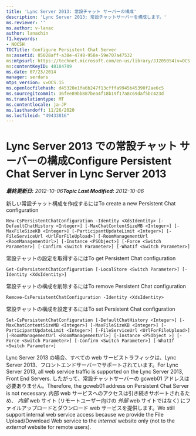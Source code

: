 ```yaml
---
title: 'Lync Server 2013: 常設チャット サーバーの構成'
description: 'Lync Server 2013: 常設チャットサーバーを構成します。'
ms.reviewer: ''
ms.author: v-lanac
author: lanachin
f1.keywords:
- NOCSH
TOCTitle: Configure Persistent Chat Server
ms:assetid: 85028aff-a38e-4748-958e-59e707a47532
ms:mtpsurl: https://technet.microsoft.com/en-us/library/JJ205054(v=OCS.15)
ms:contentKeyID: 48184709
ms.date: 07/23/2014
manager: serdars
mtps_version: v=OCS.15
ms.openlocfilehash: d45320e1fa6b247f13cfffa9945b45390f2ae6c5
ms.sourcegitcommit: 36fee89bb887bea4f18b19f17a8c69daf5bc423d
ms.translationtype: MT
ms.contentlocale: ja-JP
ms.lasthandoff: 11/26/2020
ms.locfileid: "49433816"
---
```

# <a name="configure-persistent-chat-server-in-lync-server-2013"></a><span data-ttu-id="dfb8f-103">Lync Server 2013 での常設チャット サーバーの構成</span><span class="sxs-lookup"><span data-stu-id="dfb8f-103">Configure Persistent Chat Server in Lync Server 2013</span></span>

<div data-xmlns="http://www.w3.org/1999/xhtml">

<div class="topic" data-xmlns="http://www.w3.org/1999/xhtml" data-msxsl="urn:schemas-microsoft-com:xslt" data-cs="https://msdn.microsoft.com/">

<div data-asp="https://msdn2.microsoft.com/asp">



</div>

<div id="mainSection">

<div id="mainBody"><span data-ttu-id="dfb8f-104">

<span> </span></span><span class="sxs-lookup"><span data-stu-id="dfb8f-104">

<span> </span></span></span>

<span data-ttu-id="dfb8f-105">_**最終更新日:** 2012-10-06_</span><span class="sxs-lookup"><span data-stu-id="dfb8f-105">_**Topic Last Modified:** 2012-10-06_</span></span>

<span data-ttu-id="dfb8f-106">新しい常設チャット構成を作成するには</span><span class="sxs-lookup"><span data-stu-id="dfb8f-106">To create a new Persistent Chat configuration</span></span>

    New-CsPersistentChatConfiguration -Identity <XdsIdentity> [-DefaultChatHistory <Integer>] [-MaxChatContentSizeMB <Integer>] [-MaxFileSizeKB <Integer>] [-ParticipantUpdateLimit <Integer>] [-FileServiceUrl <UrlForFileUpload>] [-RoomManagementUrl <RoomManagementUrl>] [-Instance <PSObject>] [-Force <Switch Parameter>] [-Confirm <Switch Parameter>] [-WhatIf <Switch Parameter>]

<span data-ttu-id="dfb8f-107">常設チャットの設定を取得するには</span><span class="sxs-lookup"><span data-stu-id="dfb8f-107">To get Persistent Chat configuration</span></span>

    Get-CsPersistentChatConfiguration [-LocalStore <Switch Parameter>] [-Identity <XdsIdentity>]

<span data-ttu-id="dfb8f-108">常設チャットの構成を削除するには</span><span class="sxs-lookup"><span data-stu-id="dfb8f-108">To remove Persistent Chat configuration</span></span>

    Remove-CsPersistentChatConfiguration -Identity <XdsIdentity>

<span data-ttu-id="dfb8f-109">常設チャットの構成を設定するには</span><span class="sxs-lookup"><span data-stu-id="dfb8f-109">To set Persistent Chat configuration</span></span>

    Set-CsPersistentChatConfiguration [-DefaultChatHistory <Integer>] [-MaxChatContentSizeMB <Integer>] [-MaxFileSizeKB <Integer>] [-ParticipantUpdateLimit <Integer>] [-FileServiceUrl <UrlForFileUpload>] [-RoomManagementUrl <RoomManagementUrl>] [-Instance <PSObject >] [-Force <Switch Parameter>] [-Confirm <Switch Parameter>] [-WhatIf <Switch Parameter>]

<span data-ttu-id="dfb8f-110">Lync Server 2013 の場合、すべての web サービストラフィックは、Lync Server 2013、フロントエンドサーバーでサポートされています。</span><span class="sxs-lookup"><span data-stu-id="dfb8f-110">For Lync Server 2013, all web service traffic is supported on the Lync Server 2013, Front End Servers.</span></span> <span data-ttu-id="dfb8f-111">したがって、常設チャットサーバーの gcweb01 アドレスは必要ありません。</span><span class="sxs-lookup"><span data-stu-id="dfb8f-111">Therefore, the gcweb01 address on Persistent Chat Server is not necessary.</span></span> <span data-ttu-id="dfb8f-112">内部 web サービスへのアクセスは引き続きサポートされるため、 *内部* web サイト (リモートユーザー向けの *外部* web サイトではなく) にファイルアップロードとダウンロード web サービスを提供します。</span><span class="sxs-lookup"><span data-stu-id="dfb8f-112">We still support internal web service access because we provide the File Upload/Download Web service to the *internal* website only (not to the *external* website for remote users).</span></span>

<span data-ttu-id="dfb8f-113"></div>

<span> </span>

</div>

</div>

</span><span class="sxs-lookup"><span data-stu-id="dfb8f-113"></div>

<span> </span>

</div>

</div>

</span></span></div>

